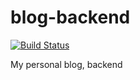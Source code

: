 # blog-backend

[![Build Status](https://travis-ci.com/gildniy/blog-backend.svg?branch=develop)](https://travis-ci.com/gildniy/blog-backend)

My personal blog, backend
